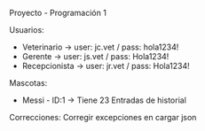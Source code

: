 Proyecto - Programación 1

Usuarios:
- Veterinario -> user: jc.vet / pass: hola1234!
- Gerente -> user: js.vet / pass: Hola1234!
- Recepcionista -> user: jr.vet / pass: Hola1234!

Mascotas:
- Messi - ID:1 -> Tiene 23 Entradas de historial


Correcciones:
    Corregir excepciones en cargar json